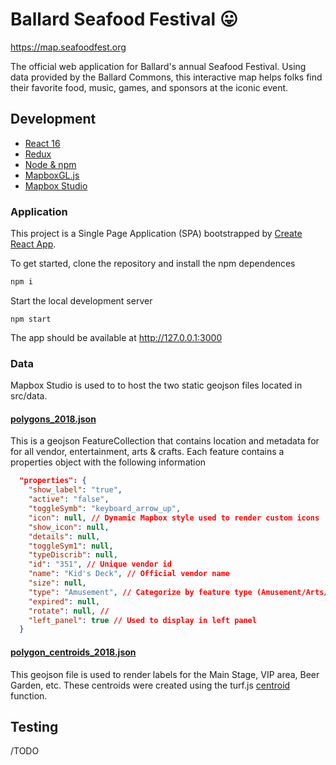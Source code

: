 # Ballard Seafood Festival 😛

https://map.seafoodfest.org

The official web application for Ballard's annual Seafood Festival. Using data provided by the Ballard Commons, this interactive map helps folks find their favorite food, music, games, and sponsors at the iconic event.


## Development

- [React 16](https://reactjs.org/)
- [Redux](https://redux.js.org/)
- [Node & npm](https://www.npmjs.com/)
- [MapboxGL.js](https://docs.mapbox.com/mapbox-gl-js/api/)
- [Mapbox Studio](https://www.mapbox.com/mapbox-studio)

### Application

This project is a Single Page Application (SPA) bootstrapped by [Create React App](https://github.com/facebookincubator/create-react-app).

To get started, clone the repository and install the npm dependences
```bash
npm i
```

Start the local development server
```
npm start
```
The app should be available at http://127.0.0.1:3000

### Data
Mapbox Studio is used to to host the two static geojson files located in src/data.

#### [polygons_2018.json](/src/data/polygons_2018.json)

This is a geojson FeatureCollection that contains location and metadata for for all vendor, entertainment, arts & crafts. Each feature contains a properties object with the following information

```json
  "properties": {
    "show_label": "true",
    "active": "false",
    "toggleSymb": "keyboard_arrow_up",
    "icon": null, // Dynamic Mapbox style used to render custom icons
    "show_icon": null,
    "details": null,
    "toggleSym1": null,
    "typeDiscrib": null,
    "id": "351", // Unique vendor id
    "name": "Kid's Deck", // Official vendor name
    "size": null,
    "type": "Amusement", // Categorize by feature type (Amusement/Arts/Food) in right panel
    "expired": null,
    "rotate": null, // 
    "left_panel": true // Used to display in left panel
  }
```


#### [polygon_centroids_2018.json](/src/data/polygon_centroids_2018.json)

This geojson file is used to render labels for the Main Stage, VIP area, Beer Garden, etc. These centroids were created using the turf.js [centroid](http://turfjs.org/docs/#centroid) function.


## Testing

/TODO

